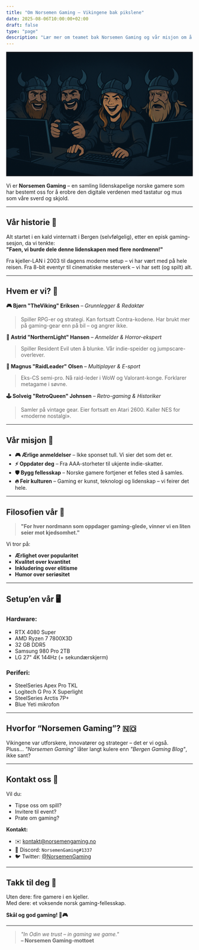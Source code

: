 ```yaml
---
title: "Om Norsemen Gaming – Vikingene bak pikslene"
date: 2025-08-06T10:00:00+02:00
draft: false
type: "page"
description: "Lær mer om teamet bak Norsemen Gaming og vår misjon om å skape det beste norske gaming-innholdet"
---
```


![viking](viking.png)

Vi er **Norsemen Gaming** – en samling lidenskapelige norske gamere som har bestemt oss for å erobre den digitale verdenen med tastatur og mus som våre sverd og skjold.

---

## Vår historie 🏰

Alt startet i en kald vinternatt i Bergen (selvfølgelig), etter en episk gaming-sesjon, da vi tenkte:  
**"Faen, vi burde dele denne lidenskapen med flere nordmenn!"**

Fra kjeller-LAN i 2003 til dagens moderne setup – vi har vært med på hele reisen. Fra 8-bit eventyr til cinematiske mesterverk – vi har sett (og spilt) alt.

---

## Hvem er vi? 👥

**🎮 Bjørn "TheViking" Eriksen** – *Grunnlegger & Redaktør*  
> Spiller RPG-er og strategi. Kan fortsatt Contra-kodene. Har brukt mer på gaming-gear enn på bil – og angrer ikke.

**👻 Astrid "NorthernLight" Hansen** – *Anmelder & Horror-ekspert*  
> Spiller Resident Evil uten å blunke. Vår indie-speider og jumpscare-overlever.

**🔫 Magnus "RaidLeader" Olsen** – *Multiplayer & E-sport*  
> Eks-CS semi-pro. Nå raid-leder i WoW og Valorant-konge. Forklarer metagame i søvne.

**🕹️ Solveig "RetroQueen" Johnsen** – *Retro-gaming & Historiker*  
> Samler på vintage gear. Eier fortsatt en Atari 2600. Kaller NES for «moderne nostalgi».

---

## Vår misjon 🎯

- **🎮 Ærlige anmeldelser** – Ikke sponset tull. Vi sier det som det er.
- **⚡ Oppdater deg** – Fra AAA-storheter til ukjente indie-skatter.
- **🛡️ Bygg fellesskap** – Norske gamere fortjener et felles sted å samles.
- **🔥 Feir kulturen** – Gaming er kunst, teknologi og lidenskap – vi feirer det hele.

---

## Filosofien vår 💭

> **"For hver nordmann som oppdager gaming-glede, vinner vi en liten seier mot kjedsomhet."**

Vi tror på:
- **Ærlighet over popularitet**
- **Kvalitet over kvantitet**
- **Inkludering over elitisme**
- **Humor over seriøsitet**

---

## Setup’en vår 🖥️

### Hardware:
- RTX 4080 Super  
- AMD Ryzen 7 7800X3D  
- 32 GB DDR5  
- Samsung 980 Pro 2TB  
- LG 27" 4K 144Hz (+ sekundærskjerm)

### Periferi:
- SteelSeries Apex Pro TKL  
- Logitech G Pro X Superlight  
- SteelSeries Arctis 7P+  
- Blue Yeti mikrofon

---

## Hvorfor “Norsemen Gaming”? 🇳🇴

Vikingene var utforskere, innovatører og strateger – det er vi også.  
Pluss... *"Norsemen Gaming"* låter langt kulere enn *"Bergen Gaming Blog"*, ikke sant?

---

## Kontakt oss 📧

Vil du:
- Tipse oss om spill?  
- Invitere til event?  
- Prate om gaming?

**Kontakt:**
- ✉️ kontakt@norsemengaming.no  
- 💬 Discord: `NorsemenGaming#1337`  
- 🐦 Twitter: [@NorsemenGaming](https://twitter.com/NorsemenGaming)

---

## Takk til deg 🙏

Uten dere: fire gamere i en kjeller.  
Med dere: et voksende norsk gaming-fellesskap.

**Skål og god gaming! 🍻🎮**

---

> *"In Odin we trust – in gaming we game."*  
> **– Norsemen Gaming-mottoet**

[def]: /images/vikinggaming.png